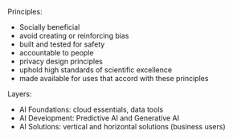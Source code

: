 
Principles:

- Socially beneficial
- avoid creating or reinforcing bias
- built and tested for safety
- accountable to people
- privacy design principles
- uphold high standards of scientific excellence
- made available for uses that accord with these principles

Layers:

- AI Foundations: cloud essentials, data tools
- AI Development: Predictive AI and Generative AI
- AI Solutions: vertical and horizontal solutions (business users)